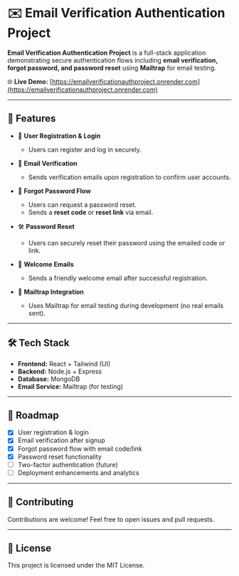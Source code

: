 # ✉️ Email Verification Authentication Project

**Email Verification Authentication Project** is a full-stack application demonstrating secure authentication flows including **email verification, forgot password, and password reset** using **Mailtrap** for email testing.

🌐 **Live Demo:** [https://emailverificationauthproject.onrender.com](https://emailverificationauthproject.onrender.com)

---

## 🚀 Features

- 🔐 **User Registration & Login**

  - Users can register and log in securely.

- 📧 **Email Verification**

  - Sends verification emails upon registration to confirm user accounts.

- 🔑 **Forgot Password Flow**

  - Users can request a password reset.
  - Sends a **reset code** or **reset link** via email.

- 🛠️ **Password Reset**

  - Users can securely reset their password using the emailed code or link.

- 👋 **Welcome Emails**

  - Sends a friendly welcome email after successful registration.

- 🧪 **Mailtrap Integration**
  - Uses Mailtrap for email testing during development (no real emails sent).

---

## 🛠️ Tech Stack

- **Frontend:** React + Tailwind (UI)
- **Backend:** Node.js + Express
- **Database:** MongoDB
- **Email Service:** Mailtrap (for testing)

---

## 📌 Roadmap

- [x] User registration & login
- [x] Email verification after signup
- [x] Forgot password flow with email code/link
- [x] Password reset functionality
- [ ] Two-factor authentication (future)
- [ ] Deployment enhancements and analytics

---

## 🤝 Contributing

Contributions are welcome! Feel free to open issues and pull requests.

---

## 📜 License

This project is licensed under the MIT License.
